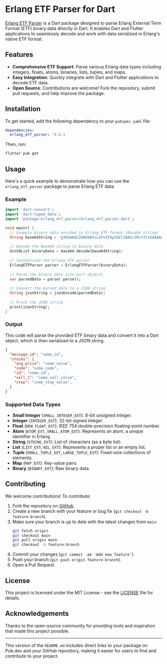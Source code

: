 # Erlang ETF Parser for Dart

[Erlang ETF Parser](https://pub.dev/packages/erlang_etf_parser) is a Dart package designed to parse Erlang External Term Format (ETF) binary data directly in Dart. It enables Dart and Flutter applications to seamlessly decode and work with data serialized in Erlang's native ETF format.

## Features

- **Comprehensive ETF Support**: Parse various Erlang data types including integers, floats, atoms, binaries, lists, tuples, and maps.
- **Easy Integration**: Quickly integrate with Dart and Flutter applications to decode ETF data.
- **Open Source**: Contributions are welcome! Fork the repository, submit pull requests, and help improve the package.

## Installation

To get started, add the following dependency to your `pubspec.yaml` file:

```yaml
dependencies:
  erlang_etf_parser: ^0.0.1
```

Then, run:

```sh
flutter pub get
```

## Usage

Here's a quick example to demonstrate how you can use the `erlang_etf_parser` package to parse Erlang ETF data:

### Example

```dart
import 'dart:convert';
import 'dart:typed_data';
import 'package:erlang_etf_parser/erlang_etf_parser.dart';

void main() {
  // Example binary data encoded in Erlang ETF format (Base64 string)
  String base64String = 'g3QAAAACZAAKbWVzc2FnZV9pZGElZAAGc3RvY2tzbAAAAAN0AAAABWQACWF2Z19wcmljZUZAJFwo9cKPXGQABGNvZGVtAAAAA0ZQVGQAAmlkYQlkAAZzZWxsXzFGQCTR64UeuFJkAARzdGVwRj/cKPXCj1wpdAAAAAVkAAlhdmdfcHJpY2VGQEBQo9cKPXFkAARjb2RlbQAAAANBQ0JkAAJpZGEAZAAGc2VsbF8xRkBJpmZmZmZmZAAEc3RlcEZAMZcKPXCj13QAAAAFZAAJYXZnX3ByaWNlRkA0euFHrhR7ZAAEY29kZW0AAAADUExYZAACaWRhBGQABnNlbGxfMUZAPOj1wo9cKWQABHN0ZXBGQCNwo9cKPXFq';
  
  // Decode the Base64 string to binary data
  Uint8List binaryData = base64.decode(base64String);
  
  // Instantiate the Erlang ETF parser
  ErlangETFParser parser = ErlangETFParser(binaryData);
  
  // Parse the binary data into Dart objects
  var parsedData = parser.parse();
  
  // Convert the parsed data to a JSON string
  String jsonString = jsonEncode(parsedData);
  
  // Print the JSON string
  print(jsonString);
}
```

### Output

This code will parse the provided ETF binary data and convert it into a Dart object, which is then serialized to a JSON string.

```json
{
  "message_id": "some_id",
  "stocks": {
    "avg_price": "some_value",
    "code": "some_code",
    "id": "some_id",
    "sell_1": "some_sell_value",
    "step": "some_step_value",
  }
}
```

### Supported Data Types

- **Small Integer** (`SMALL_INTEGER_EXT`): 8-bit unsigned integer.
- **Integer** (`INTEGER_EXT`): 32-bit signed integer.
- **Float** (`NEW_FLOAT_EXT`): IEEE 754 double-precision floating-point number.
- **Atom** (`ATOM_EXT`, `SMALL_ATOM_EXT`): Represents an atom, a unique identifier in Erlang.
- **String** (`STRING_EXT`): List of characters (as a byte list).
- **List** (`LIST_EXT`, `NIL_EXT`): Represents a proper list or an empty list.
- **Tuple** (`SMALL_TUPLE_EXT`, `LARGE_TUPLE_EXT`): Fixed-size collections of elements.
- **Map** (`MAP_EXT`): Key-value pairs.
- **Binary** (`BINARY_EXT`): Raw binary data.

## Contributing

We welcome contributions! To contribute:

1. Fork the repository on [GitHub](https://github.com/nghienp/erlang_etf_parser).
2. Create a new branch with your feature or bug fix (`git checkout -b feature-branch`).
3. Make sure your branch is up to date with the latest changes from `main`:
   ```sh
   git fetch origin
   git checkout main
   git pull origin main
   git checkout -b feature-branch
   ```
4. Commit your changes (`git commit -am 'Add new feature'`).
5. Push your branch (`git push origin feature-branch`).
6. Open a Pull Request.

## License

This project is licensed under the MIT License - see the [LICENSE](LICENSE) file for details.

## Acknowledgements

Thanks to the open-source community for providing tools and inspiration that made this project possible.

---

This version of the `README.md` includes direct links to your package on Pub.dev and your GitHub repository, making it easier for users to find and contribute to your project.